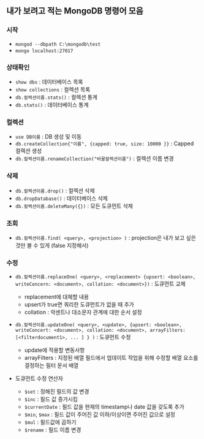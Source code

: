 ## 내가 보려고 적는 MongoDB 명령어 모음

### 시작

* `mongod --dbpath C:\mongodb\test`
* `mongo localhost:27017` 



### 상태확인

* `show dbs` : 데이터베이스 목록
* `show collections` : 컬렉션 목록
* `db.컬렉션이름.stats()` : 컬렉션 통계
* `db.stats()` : 데이터베이스 통계



### 컬렉션

* `use DB이름` : DB 생성 및 이동
* `db.createCollection{"이름", {capped: true, size: 10000 }}` : Capped 컬렉션 생성
* `db.컬렉션이름.renameCollection("바꿀컬렉션이름")` : 컬렉션 이름 변경



### 삭제

* `db.컬렉션이름.drop()` : 컬렉션 삭제
* `db.dropDatabase()` : 데이터베이스 삭제
* `db.컬렉션이름.deleteMany({})` : 모든 도큐먼트 삭제



### 조회

* `db.컬렉션이름.find( <query>, <projection> )` : projection은 내가 보고 싶은 것만 볼 수 있게 (false 지정해서)



### 수정

* `db.컬렉션이름.replaceOne( <query>, <replacement> {upsert: <boolean>, writeConcern: <document>, collation: <document>})` : 도큐먼트 교체
  * replacement에 대체할 내용
  * upsert가 true면 쿼리한 도큐먼트가 없을 때 추가
  * collation : 악센트나 대소문자 관계에 대한 순서 설정

* `db.컬렉션이름.updateOne( <query>, <update>, {upsert: <boolean>, writeConcert: <document>, collation: <document>, arrayFilters: [<filterdocument1>, ... ] } )` : 도큐먼트 수정
  * update에 적용할 변동사항
  * arrayFilters : 지정된 배열 필드에서 업데이트 작업을 위해 수정할 배열 요소를 결정하는 필터 문서 배열
* 도큐먼트 수정 연산자
  * `$set` : 정해진 필드의 값 변경
  * `$inc` : 필드 값 증가시킴
  * `$currentDate` : 필드 값을 현재의 timestamp나 date 값을 갖도록 추가
  * `$min`, `$max` : 필드 값이 주어진 값 이하/이상이면 주어진 값으로 설정
  * `$mul` : 필드값에 곱하기
  * `$rename` : 필드 이름 변경